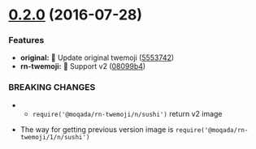 <a name="0.2.0"></a>
# [0.2.0](https://github.com/moqada/rn-twemoji/compare/v0.1.1...v0.2.0) (2016-07-28)


### Features

* **original:** :hatching_chick: Update original twemoji ([5553742](https://github.com/moqada/rn-twemoji/commit/5553742))
* **rn-twemoji:** :tada: Support v2 ([08099b4](https://github.com/moqada/rn-twemoji/commit/08099b4))


### BREAKING CHANGES

* - `require('@moqada/rn-twemoji/n/sushi')` return v2 image
- The way for getting previous version image is `require('@moqada/rn-twemoji/1/n/sushi')`



